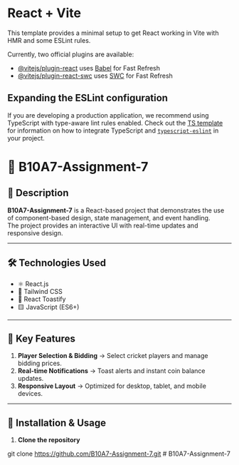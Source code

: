 # React + Vite

This template provides a minimal setup to get React working in Vite with HMR and some ESLint rules.

Currently, two official plugins are available:

- [@vitejs/plugin-react](https://github.com/vitejs/vite-plugin-react/blob/main/packages/plugin-react) uses [Babel](https://babeljs.io/) for Fast Refresh
- [@vitejs/plugin-react-swc](https://github.com/vitejs/vite-plugin-react/blob/main/packages/plugin-react-swc) uses [SWC](https://swc.rs/) for Fast Refresh

## Expanding the ESLint configuration

If you are developing a production application, we recommend using TypeScript with type-aware lint rules enabled. Check out the [TS template](https://github.com/vitejs/vite/tree/main/packages/create-vite/template-react-ts) for information on how to integrate TypeScript and [`typescript-eslint`](https://typescript-eslint.io) in your project.


# 📘 B10A7-Assignment-7  


## 📌 Description  
**B10A7-Assignment-7** is a React-based project that demonstrates the use of component-based design, state management, and event handling.  
The project provides an interactive UI with real-time updates and responsive design.  

---

## 🛠️ Technologies Used  
- ⚛️ React.js  
- 🎨 Tailwind CSS  
- 🔔 React Toastify  
- 🟨 JavaScript (ES6+)  

---

## 🌟 Key Features  
1. **Player Selection & Bidding** → Select cricket players and manage bidding prices.  
2. **Real-time Notifications** → Toast alerts and instant coin balance updates.  
3. **Responsive Layout** → Optimized for desktop, tablet, and mobile devices.  

---

## 🚀 Installation & Usage  

1. **Clone the repository**  

git clone https://github.com/B10A7-Assignment-7.git
#   B 1 0 A 7 - A s s i g n m e n t - 7 
 
 